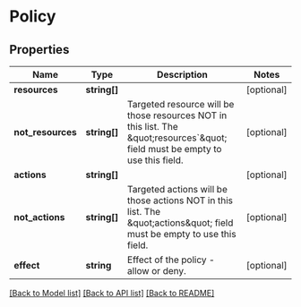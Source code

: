 # Policy

## Properties
Name | Type | Description | Notes
------------ | ------------- | ------------- | -------------
**resources** | **string[]** |  | [optional] 
**not_resources** | **string[]** | Targeted resource will be those resources NOT in this list. The \&quot;resources&#x60;\&quot; field must be empty to use this field. | [optional] 
**actions** | **string[]** |  | [optional] 
**not_actions** | **string[]** | Targeted actions will be those actions NOT in this list. The \&quot;actions\&quot; field must be empty to use this field. | [optional] 
**effect** | **string** | Effect of the policy - allow or deny. | [optional] 

[[Back to Model list]](../README.md#documentation-for-models) [[Back to API list]](../README.md#documentation-for-api-endpoints) [[Back to README]](../README.md)



